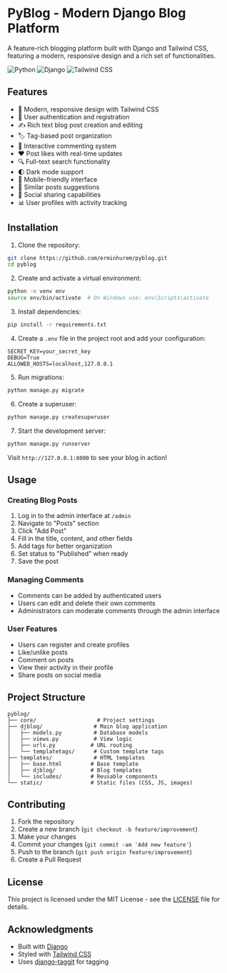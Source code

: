 # PyBlog - Modern Django Blog Platform

A feature-rich blogging platform built with Django and Tailwind CSS, featuring a modern, responsive design and a rich set of functionalities.

![Python](https://img.shields.io/badge/python-3.8+-blue.svg)
![Django](https://img.shields.io/badge/django-4.0+-green.svg)
![Tailwind CSS](https://img.shields.io/badge/tailwindcss-3.0+-blue.svg)

## Features

- 🎨 Modern, responsive design with Tailwind CSS
- 👤 User authentication and registration
- ✍️ Rich text blog post creation and editing
- 🏷️ Tag-based post organization
- 💬 Interactive commenting system
- ❤️ Post likes with real-time updates
- 🔍 Full-text search functionality
- 🌓 Dark mode support
- 📱 Mobile-friendly interface
- 🔄 Similar posts suggestions
- 🔗 Social sharing capabilities
- 📊 User profiles with activity tracking

## Installation

1. Clone the repository:
```bash
git clone https://github.com/erminhurem/pyblog.git
cd pyblog
```

2. Create and activate a virtual environment:
```bash
python -m venv env
source env/bin/activate  # On Windows use: env\Scripts\activate
```

3. Install dependencies:
```bash
pip install -r requirements.txt
```

4. Create a `.env` file in the project root and add your configuration:
```env
SECRET_KEY=your_secret_key
DEBUG=True
ALLOWED_HOSTS=localhost,127.0.0.1
```

5. Run migrations:
```bash
python manage.py migrate
```

6. Create a superuser:
```bash
python manage.py createsuperuser
```

7. Start the development server:
```bash
python manage.py runserver
```

Visit `http://127.0.0.1:8000` to see your blog in action!

## Usage

### Creating Blog Posts

1. Log in to the admin interface at `/admin`
2. Navigate to "Posts" section
3. Click "Add Post"
4. Fill in the title, content, and other fields
5. Add tags for better organization
6. Set status to "Published" when ready
7. Save the post

### Managing Comments

- Comments can be added by authenticated users
- Users can edit and delete their own comments
- Administrators can moderate comments through the admin interface

### User Features

- Users can register and create profiles
- Like/unlike posts
- Comment on posts
- View their activity in their profile
- Share posts on social media

## Project Structure

```
pyblog/
├── core/                   # Project settings
├── djblog/                # Main blog application
│   ├── models.py          # Database models
│   ├── views.py           # View logic
│   ├── urls.py           # URL routing
│   └── templatetags/      # Custom template tags
├── templates/             # HTML templates
│   ├── base.html         # Base template
│   ├── djblog/           # Blog templates
│   └── includes/         # Reusable components
└── static/               # Static files (CSS, JS, images)
```

## Contributing

1. Fork the repository
2. Create a new branch (`git checkout -b feature/improvement`)
3. Make your changes
4. Commit your changes (`git commit -am 'Add new feature'`)
5. Push to the branch (`git push origin feature/improvement`)
6. Create a Pull Request

## License

This project is licensed under the MIT License - see the [LICENSE](LICENSE) file for details.

## Acknowledgments

- Built with [Django](https://www.djangoproject.com/)
- Styled with [Tailwind CSS](https://tailwindcss.com/)
- Uses [django-taggit](https://github.com/jazzband/django-taggit) for tagging 
